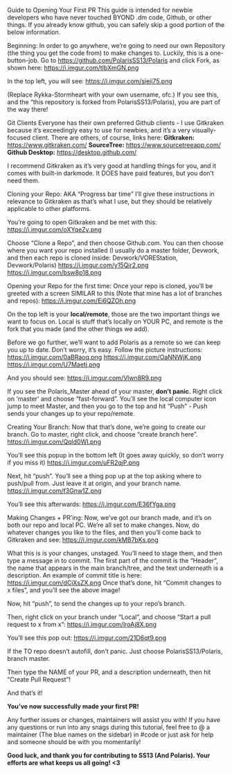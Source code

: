 Guide to Opening Your First PR
This guide is intended for newbie developers who have never touched BYOND .dm code, Github, or other things. If you already know github, you can safely skip a good portion of the below information.

Beginning:
In order to go anywhere, we’re going to need our own Repository (the thing you get the code from) to make changes to. Luckily, this is a one-button-job. Go to https://github.com/PolarisSS13/Polaris and click Fork, as shown here:
https://i.imgur.com/tIbXmGN.png

In the top left, you will see:
https://i.imgur.com/sieji75.png

(Replace Rykka-Stormheart with your own username, ofc.) If you see this, and the “this repository is forked from PolarisSS13/Polaris), you are part of the way there!

Git Clients
Everyone has their own preferred Github clients - I use Gitkraken because it’s exceedingly easy to use for newbies, and it’s a very visually-focused client. There are others, of course, links here:
**Gitkraken:** https://www.gitkraken.com/
**SourceTree:** https://www.sourcetreeapp.com/
**Github Desktop:** https://desktop.github.com/

I recommend Gitkraken as it’s very good at handling things for you, and it comes with built-in darkmode. It DOES have paid features, but you don’t need them.

Cloning your Repo: AKA “Progress bar time”
I’ll give these instructions in relevance to Gitkraken as that’s what I use, but they should be relatively applicable to other platforms.

You’re going to open Gitkraken and be met with this:
https://i.imgur.com/oXYqeZy.png

Choose “Clone a Repo”, and then choose Github.com. You can then choose where you want your repo installed (I usually do a master folder, Devwork, and then each repo is cloned inside: Devwork/VOREStation, Devwork/Polaris)
https://i.imgur.com/y15Qir2.png
https://i.imgur.com/bsw8p18.png



Opening your Repo for the first time:
Once your repo is cloned, you’ll be greeted with a screen SIMILAR to this (Note that mine has a lot of branches and repos):
https://i.imgur.com/Ei6QZOh.png

On the top left is your **local/remote**, those are the two important things we want to focus on.
Local is stuff that’s locally on YOUR PC, and remote is the fork that you made (and the other things we add).

Before we go further, we’ll want to add Polaris as a remote so we can keep you up to date. Don’t worry, it’s easy.
Follow the picture instructions:
https://i.imgur.com/0aBRaoq.png
https://i.imgur.com/OaNNWjK.png
https://i.imgur.com/U7Maetj.png

And you should see:
https://i.imgur.com/Vlwn8R9.png

If you see the Polaris_Master ahead of your master, **don’t panic.** Right click on ‘master’ and choose “fast-forward”. You’ll see the local computer icon jump to meet Master, and then you go to the top and hit “Push” - Push sends your changes up to your repo/remote.

Creating Your Branch:
Now that that’s done, we’re going to create our branch.
Go to master, right click, and choose “create branch here”.
https://i.imgur.com/Qqld0WI.png

You’ll see this popup in the bottom left (It goes away quickly, so don’t worry if you miss it)
https://i.imgur.com/uFR2qjP.png

Next, hit “push”. You’ll see a thing pop up at the top asking where to push/pull from. Just leave it at origin, and your branch name.
https://i.imgur.com/f3Gnw1Z.png

You’ll see this afterwards:
https://i.imgur.com/E36fYga.png

Making Changes + PR’ing:
Now, we’ve got our branch made, and it’s on both our repo and local PC. We’re all set to make changes. Now, do whatever changes you like to the files, and then you’ll come back to Gitkraken and see:
https://i.imgur.com/kMB7bKs.png

What this is is your changes, unstaged. You’ll need to stage them, and then type a message in to commit. The first part of the commit is the “Header”, the name that appears in the main branch/tree, and the text underneath is a description.
An example of commit title is here: https://i.imgur.com/dCiXsZX.png
Once that’s done, hit “Commit changes to x files”, and you’ll see the above image!

Now, hit “push”, to send the changes up to your repo’s branch.

Then, right click on your branch under “Local”, and choose “Start a pull request to x from x”:
https://i.imgur.com/lroAj8X.png

You’ll see this pop out:
https://i.imgur.com/21D6qt9.png

If the TO repo doesn’t autofill, don’t panic. Just choose PolarisSS13/Polaris, branch master.

Then type the NAME of your PR, and a description underneath, then hit “Create Pull Request”!

And that’s it! 

**You’ve now successfully made your first PR!** 

Any further issues or changes, maintainers will assist you with! If you have any questions or run into any snags during this tutorial, feel free to @ a maintainer (The blue names on the sidebar) in #code or just ask for help and someone should be with you momentarily!

**Good luck, and thank you for contributing to SS13 (And Polaris). Your efforts are what keeps us all going! <3**
